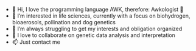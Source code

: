 - 👋 Hi, I love the programming language AWK, therefore: Awkologist 🦖
- 👀 I’m interested in life sciences, currently with a focus on biohydrogen, bioaerosols, pollination and dog genetics
- 🌱 I’m always struggling to get my interests and obligation organized
- 💞️ I love to collaborate on genetic data analysis and interpretation
- 📫 Just contact me

<!---
awkologist/awkologist is a ✨ special ✨ repository because its `README.md` (this file) appears on your GitHub profile.
You can click the Preview link to take a look at your changes.
--->
